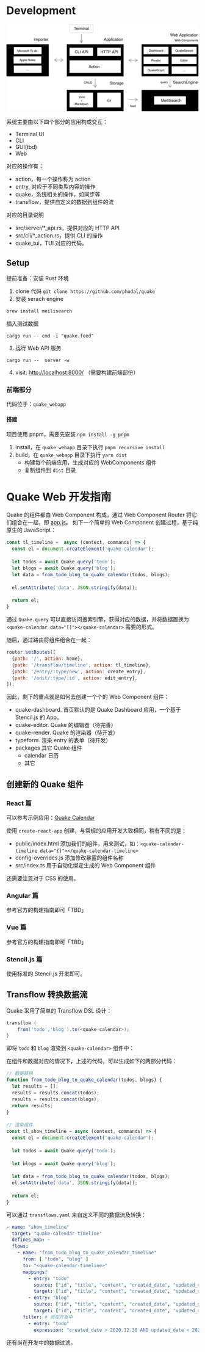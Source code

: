 # Development

![Architecture](docs/quake-arch.svg)

系统主要由以下四个部分的应用构成交互：

- Terminal UI
- CLI
- GUI(tbd)
- Web

对应的操作有：

- action，每一个操作称为 action
- entry, 对应于不同类型内容的操作
- quake，系统相关的操作，如同步等
- transflow，提供自定义的数据到组件的流

对应的目录说明

- src/server/*_api.rs，提供对应的 HTTP API
- src/cli/*_action.rs，提供 CLI 的操作
- quake_tui，TUI 对应的代码。


## Setup

提前准备：安装 Rust 环境


1. clone 代码 `git clone https://github.com/phodal/quake`
2. 安装 serach engine

```bash
brew install meilisearch
```

插入测试数据

```
cargo run -- cmd -i "quake.feed"
```

3. 运行 Web API 服务

```
cargo run --  server -w
```

4. visit: [http://localhost:8000/](http://localhost:8000/) （需要构建前端部份）


### 前端部分

代码位于：`quake_webapp`

#### 搭建

项目使用 pnpm，需要先安装 `npm install -g pnpm`

1. install，在 `quake_webapp` 目录下执行 `pnpm recursive install`
2. build，在 `quake_webapp` 目录下执行 `yarn dist`
    - 构建每个前端应用，生成对应的 WebComponents 组件
    - 复制组件到 `dist` 目录


# Quake Web 开发指南

Quake 的组件都由 Web Component 构成，通过 Web Component Router 将它们组合在一起，即 [app.js](quake_webapp/app.js)。 如下一个简单的 Web Component 创建过程，基于纯原生的 JavaScript：

```javascript
const tl_timeline =  async (context, commands) => {
  const el = document.createElement('quake-calendar');

  let todos = await Quake.query('todo');
  let blogs = await Quake.query('blog');
  let data = from_todo_blog_to_quake_calendar(todos, blogs);

  el.setAttribute('data', JSON.stringify(data));

  return el;
}
```

通过 `Quake.query` 可以直接访问搜索引擎，获得对应的数据，并将数据置换为 `<quake-calendar data="[]"></quake-calendar>` 需要的形式。

随后，通过路由将组件组合在一起：

```javascript
router.setRoutes([
  {path: '/', action: home},
  {path: '/transflow/timeline', action: tl_timeline},
  {path: '/entry/:type/new', action: create_entry},
  {path: '/edit/:type/:id', action: edit_entry},
]);
```

因此，剩下的重点就是如何去创建一个个的 Web Component 组件：

- quake-dashboard. 首页默认的是 Quake Dashboard 应用，一个基于 Stencil.js 的 App。
- quake-editor.    Quake 的编辑器（待完善）
- quake-render.    Quake 的渲染器（待开发）
- typeform.        渲染 entry 的表单（待开发）
- packages         其它  Quake 组件
    - calendar     日历
    - 其它

## 创建新的 Quake 组件

### React 篇

可以参考示例应用：[Quake Calendar](quake_webapp/packages/calendar)

使用 `create-react-app` 创建，与常规的应用开发大致相同，稍有不同的是：

- public/index.html   添加我们的组件，用来测试，如：`<quake-calendar-timeline data="{}"></quake-calendar-timeline>`
- config-overrides.js 添加修改暴露的组件名称
- src/index.ts        用于自动化绑定生成的 Web Component 组件


还需要注意对于 CSS 的使用。

### Angular 篇

参考官方的构建指南即可「TBD」

### Vue 篇

参考官方的构建指南即可「TBD」


### Stencil.js 篇

使用标准的 Stencil.js 开发即可。


## Transflow 转换数据流

Quake 采用了简单的 Transflow DSL 设计：

```groovy
transflow { 
    from('todo','blog').to(<quake-calendar>); 
}
```

即将 `todo` 和 `blog` 渲染到 `<quake-calendar>` 组件中：

在组件和数据对应的情况下，上述的代码，可以生成如下的两部分代码：

```javascript
// 数据转换
function from_todo_blog_to_quake_calendar(todos, blogs) {
  let results = [];
  results = results.concat(todos);
  results = results.concat(blogs);
  return results;
}

// 渲染组件
const tl_show_timeline = async (context, commands) => {
  const el = document.createElement('quake-calendar');

  let todos = await Quake.query('todo');

  let blogs = await Quake.query('blog');

  let data = from_todo_blog_to_quake_calendar(todos, blogs);
  el.setAttribute('data', JSON.stringify(data));

  return el;
}
```


可以通过 `transflows.yaml` 来自定义不同的数据流及转换：


```yaml
- name: "show_timeline"
  target: "quake-calendar-timeline"
  defines_map: ~
  flows:
    - name: "from_todo_blog_to_quake_calendar_timeline"
      from: [ "todo", "blog" ]
      to: "<quake-calendar-timeline>"
      mappings:
        - entry: "todo"
          source: ["id", "title", "content", "created_date", "updated_date"]
          target: ["id", "title", "content", "created_date", "updated_date"]
        - entry: "blog"
          source: ["id", "title", "content", "created_date", "updated_date"]
          target: ["id", "title", "content", "created_date", "updated_date"]
      filter: # 尚在开发中
        - entry: "todo"
          expression: "created_date > 2020.12.30 AND updated_date < 2022.01.01"
```


还有尚在开发中的数据过滤。

